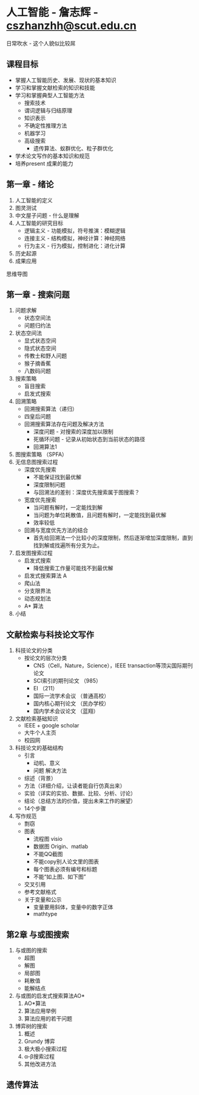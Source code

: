 # 人工智能 - 詹志辉 - cszhanzhh@scut.edu.cn

日常吹水 - 这个人貌似比较屌

## 课程目标
* 掌握人工智能历史、发展、现状的基本知识
* 学习和掌握文献检索的知识和技能
* 学习和掌握典型人工智能方法
    - 搜索技术
    - 谓词逻辑与归结原理
    - 知识表示
    - 不确定性推理方法
    - 机器学习
    - 高级搜索
        - 遗传算法、蚁群优化、粒子群优化
* 学术论文写作的基本知识和规范
* 培养present 成果的能力



 ## 第一章 - 绪论
 1. 人工智能的定义
 2. 图灵测试
 3. 中文屋子问题 - 什么是理解
 4. 人工智能的研究目标
    * 逻辑主义 - 功能模拟，符号推演：模糊逻辑
    * 连接主义 - 结构模拟，神经计算：神经网络
    * 行为主义 - 行为模拟，控制进化：进化计算
5. 历史起源
6. 成果应用

思维导图



## 第一章 - 搜索问题
1. 问题求解
    * 状态空间法
    * 问题归约法
2. 状态空间法
    * 显式状态空间
    * 隐式状态空间
    * 传教士和野人问题
    * 猴子摘香蕉
    * 八数码问题
3. 搜索策略
    * 盲目搜索
    * 启发式搜索
4. 回溯策略
    * 回溯搜索算法（递归）
    * 四皇后问题
    * 回溯搜索算法存在问题及解决方法
        + 深度问题 - 对搜索的深度加以限制
        + 死循环问题 - 记录从初始状态到当前状态的路径
        + 回溯算法1
5. 图搜索策略 （SPFA）
6. 无信息图搜索过程
    * 深度优先搜索
        + 不能保证找到最优解
        + 深度限制问题
        + 与回溯法的差别：深度优先搜索属于图搜索？
    * 宽度优先搜索
        + 当问题有解时，一定能找到解
        + 当问题为单位耗散值，且问题有解时，一定能找到最优解
        + 效率较低
    + 回溯与宽度优先方法的结合
        + 首先给回溯法一个比较小的深度限制，然后逐渐增加深度限制，直到找到解或找遍所有分支为止。
7. 启发图搜索过程
    * 启发式搜索
        - 降低搜索工作量可能找不到最优解
    * 启发式搜索算法 A
    * 爬山法
    * 分支限界法
    * 动态规划法
    * A* 算法 
8. 小结

## 文献检索与科技论文写作
1. 科技论文的分类
    * 按论文的层次分类
        - CNS（Cell，Nature，Science），IEEE transaction等顶尖国际期刊论文
        - SCI索引的期刊论文 （985）
        - EI                （211）
        - 国际一流学术会议 （普通高校）
        - 国内核心期刊论文  （民办学校）
        - 国内学术会议论文 （蓝翔）
2. 文献检索基础知识
    * IEEE +  google scholar
    * 大牛个人主页
    * 校园网
3. 科技论文的基础结构
    * 引言
        - 动机、意义
        - 问题 解决方法
    * 综述（背景）
    * 方法（详细介绍，让读者能自行仿真出来）
    * 实验（详实的实验、数据、比较、分析、讨论）
    * 结论（总结方法的价值，提出未来工作的展望）
    * 14个步骤
4. 写作规范
    * 剽窃
    * 图表
        - 流程图 visio
        - 数据图 Origin、matlab
        - 不能QQ截图
        - 不能copy别人论文里的图表
        - 每个图表必须有编号和标题
        - 不能“如上图、如下图”
    * 交叉引用
    * 参考文献格式
    * 关于变量和公示
        - 变量要用斜体，变量中的数字正体
        - mathtype
    

## 第2章 与或图搜索
1. 与或图的搜索
    * 超图
    * 解图
    * 局部图
    * 耗散值
    * 能解结点
2. 与或图的启发式搜索算法AO*
    1. AO*算法
    2. 算法应用举例
    3. 算法应用的若干问题
3. 博弈树的搜索
    1. 概述
    2. Grundy 博弈
    3. 极大极小搜索过程
    4. α-β搜索过程
    5. 其他改进方法


## 遗传算法












